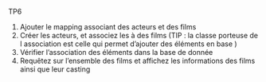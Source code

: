 

TP6

1. Ajouter le mapping associant des acteurs et des films
2. Créer les acteurs, et associez les à des films
(TIP : la classe porteuse de l association est celle qui permet d’ajouter des éléments en base )
3. Vérifier l’association des éléments dans la base de donnée
4. Requêtez sur l’ensemble des films et affichez les informations des films ainsi que leur casting